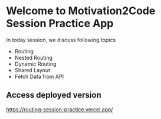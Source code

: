 
# Welcome to Motivation2Code Session Practice App

In today session, we discuss following topics

- Routing
- Nested Routing
- Dynamic Routing
- Shared Layout
- Fetch Data from API


## Access deployed version

https://routing-session-practice.vercel.app/